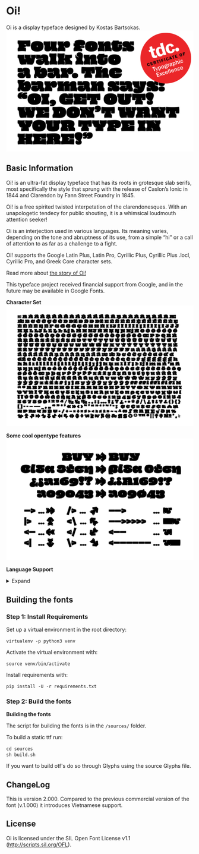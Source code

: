# Oi!
Oi is a display typeface designed by Kostas Bartsokas.
![](documentation/Oi-Joke.png) 

## Basic Information
Oi! is an ultra-fat display typeface that has its roots in grotesque slab serifs, most specifically the style that sprung with the release of Caslon’s Ionic in 1844 and Clarendon by Fann Street Foundry in 1845.

Oi! is a free spirited twisted interpetation of the clarendonesques. With an unapologetic tendecy for public shouting, it is a whimsical loudmouth attention seeker!

Oi is an interjection used in various languages. Its meaning varies, depending on the tone and abruptness of its use, from a simple “hi” or a call of attention to as far as a challenge to a fight.

Oi! supports the Google Latin Plus, Latin Pro, Cyrillic Plus, Cyrillic Plus .locl, Cyrillic Pro, and Greek Core character sets.

Read more about [the story of Oi!](https://blog.usejournal.com/the-story-of-oi-508d7027e67b)

This typeface project received financial support from Google, and in the future may be available in Google Fonts.

**Character Set**
![](documentation/Oi-Char.png) 

**Some cool opentype features**
![](documentation/Oi-Feat.png) 

**Language Support**
<details>
<summary>Expand</summary>
<p>
Latin: Abenaki, Afaan Oromo, Afar, Afrikaans, Albanian, Alsatian, Amis, Anuta, Aragonese, Aranese, Aromanian, Arrernte, Arvanitic, Asturian, Atayal, Aymara, Azerbaijani, Bashkir, Basque, Belarusian, Bemba, Bikol, Bislama, Bosnian, Breton, Cape Verdean, Catalan, Cebuano, Chamorro, Chavacano, Chichewa, Chickasaw, Cimbrian, Cofan, Cornish, Corsican, Creek, Crimean Tatar, Croatian, Czech, Danish, Dawan, Delaware, Dholuo, Drehu, Dutch, English, Esperanto, Estonian, Faroese, Fijian, Filipino, Finnish, Folkspraak, French, Frisian, Friulian, Gagauz, Galician, Ganda, Genoese, German, Gikuyu, Gooniyandi, Greenlandic, Greenlandic Old Orthography, Guadeloupean, Gwichin, Haitian Creole, Han, Hawaiian, Hiligaynon, Hopi, Hotcak, Hungarian, Icelandic, Ido, Igbo, Ilocano, Indonesian, Interglossa, Interlingua, Irish, Istroromanian, Italian, Jamaican, Javanese, Jerriais, Kaingang, Kala Lagaw Ya, Kapampangan, Kaqchikel, Karakalpak, Karelian, Kashubian, Kikongo, Kinyarwanda, Kiribati, Kirundi, Klingon, Kurdish, Ladin, Latin, Latino Sine, Latvian, Lithuanian, Lojban, Lombard, Low Saxon, Luxembourgish, Maasai, Makhuwa, Malay, Maltese, Manx, Maori, Marquesan, Meglenoromanian, Meriam Mir, Mirandese, Mohawk, Moldovan, Montagnais, Montenegrin, Murrinhpatha, Nagamese Creole, Nahuatl, Ndebele, Neapolitan, Ngiyambaa, Niuean, Noongar, Norwegian, Novial, Occidental, Occitan, Old Icelandic, Old Norse, Oshiwambo, Ossetian, Palauan, Papiamento, Piedmontese, Polish, Portuguese, Potawatomi, Qeqchi, Quechua, Rarotongan, Romanian, Romansh, Rotokas, Sami Inari, Sami Lule, Sami Northern, Sami Southern, Samoan, Sango, Saramaccan, Sardinian, Scottish Gaelic, Serbian, Seri, Seychellois, Shawnee, Shona, Sicilian, Silesian, Slovak, Slovenian, Slovio, Somali, Sorbian Lower, Sorbian Upper, Sotho Northern, Sotho Southern, Spanish, Sranan, Sundanese, Swahili, Swazi, Swedish, Tagalog, Tahitian, Tetum, Tok Pisin, Tokelauan, Tongan, Tshiluba, Tsonga, Tswana, Tumbuka, Turkish, Turkmen, Tuvaluan, Tzotzil, Ukrainian, Uzbek, Venetian, Vepsian, Vietnamese, Volapuk, Voro, Wallisian, Walloon, Waraywaray, Warlpiri, Wayuu, Welsh, Wikmungkan, Wiradjuri, Wolof, Xavante, Xhosa, Yapese, Yindjibarndi, Zapotec, Zazaki, Zulu, Zuni
<p>
Greek: Monotonic Modern Greek.
<p>
</details>  

## Building the fonts

### Step 1: Install Requirements

Set up a virtual environment in the root directory:

```
virtualenv -p python3 venv
```

Activate the virtual environment with:

```
source venv/bin/activate
```

Install requirements with:

```
pip install -U -r requirements.txt
```

### Step 2: Build the fonts

**Building the fonts**

The script for building the fonts is in the `/sources/` folder.

To build a static ttf run:

```
cd sources
sh build.sh
```

If you want to build otf's do so through Glyphs using the source Glyphs file. 

## ChangeLog

This is version 2.000. Compared to the previous commercial version of the font (v.1.000) it introduces Vietnamese support.

## License

Oi is licensed under the SIL Open Font License v1.1 (<http://scripts.sil.org/OFL>).

